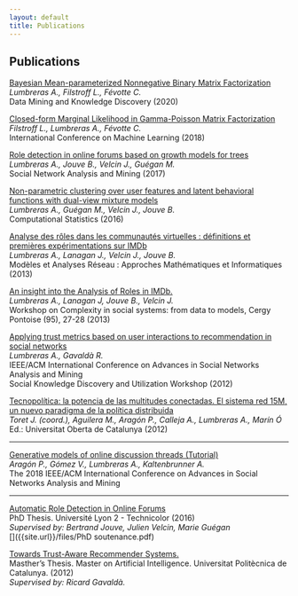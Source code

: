 ```yaml
---
layout: default
title: Publications
---
```


<h2 class="section">Publications</h2>

[Bayesian Mean-parameterized Nonnegative Binary Matrix Factorization](https://link.springer.com/article/10.1007/s10618-020-00712-w)<br>
*Lumbreras A., Filstroff L., Févotte C.* <br> 
Data Mining and Knowledge Discovery (2020)<br>
[<i class="fa fa-file-pdf-o fa-lg fa-fw"></i>](https://arxiv.org/abs/1812.06866)
<i class="fa fa-github fa-lg fa-fw"></i>
<i class="fa fa-slideshare fa-lg fa-fw"></i>

[Closed-form Marginal Likelihood in Gamma-Poisson Matrix Factorization](http://proceedings.mlr.press/v80/filstroff18a.html)<br>
*Filstroff L., Lumbreras A., Févotte C.* <br> 
International Conference on Machine Learning (2018) <br>
[<i class="fa fa-file-pdf-o fa-lg fa-fw"></i>](http://proceedings.mlr.press/v80/filstroff18a/filstroff18a.pdf)
<i class="fa fa-github fa-lg fa-fw"></i>
<i class="fa fa-slideshare fa-lg fa-fw"></i>

[Role detection in online forums based on growth models for trees](https://www.springer.com/computer/database+management+%26+information+retrieval/journal/13278)<br>
*Lumbreras A., Jouve B., Velcin J., Guégan M.* <br>
Social Network Analysis and Mining (2017) <br>
[<i class="fa fa-file-pdf-o fa-lg fa-fw"></i>](https://www.springer.com/computer/database+management+%26+information+retrieval/journal/13278)
<i class="fa fa-github fa-lg fa-fw"></i>
<i class="fa fa-slideshare fa-lg fa-fw"></i>

[Non-parametric clustering over user features and latent behavioral functions with dual-view mixture models](http://link.springer.com/article/10.1007/s00180-016-0668-0) <br>
*Lumbreras A., Guégan M., Velcin J., Jouve B.* <br>
Computational Statistics (2016)   <br>
[<i class="fa fa-file-pdf-o fa-lg fa-fw"></i>]({{site.baseurl}}/assets/files/Lumbreras_et_al_2017_CompStats.pdf)
[<i class="fa fa-github fa-lg fa-fw"></i>](https://github.com/alumbreras/Dual-DPGMM)
<i class="fa fa-slideshare fa-lg fa-fw"></i>

[Analyse des rôles dans les communautés virtuelles : définitions et premières expérimentations sur IMDb](http://lipn.univ-paris13.fr/marami2013/MARAMI13/Programme_2.html) <br>
*Lumbreras A., Lanagan J., Velcin J.,  Jouve B.* <br>
Modèles et Analyses Réseau : Approches Mathématiques et Informatiques (2013)<br>
[<i class="fa fa-file-pdf-o fa-lg fa-fw"></i>](http://arxiv.org/ftp/arxiv/papers/1309/1309.7187.pdf)
<i class="fa fa-github fa-lg fa-fw"></i>
<i class="fa fa-slideshare fa-lg fa-fw"></i>

[An insight into the Analysis of Roles in IMDb.](http://complexity-in-social-systems.u-cergy.fr/?page_id=326)   <br>
*Lumbreras A., Lanagan J, Jouve B., Velcin J.* <br>
Workshop on Complexity in social systems: from data to models, Cergy Pontoise (95), 27-28 (2013) <br>
[<i class="fa fa-file-pdf-o fa-lg fa-fw"></i>]({{site.baseurl}}/assets/files/Lumbreras_et_al_2013_1.pdf)
<i class="fa fa-github fa-lg fa-fw"></i>
[<i class="fa fa-slideshare fa-lg fa-fw"></i>]({{site.baseurl}}/assets/files/Lumbreras_et_al_2013_1_slides.pdf)

[Applying trust metrics based on user interactions to recommendation in social networks](http://ieeexplore.ieee.org/document/6425600/)<br> 
*Lumbreras A., Gavaldà R.* <br>
IEEE/ACM International Conference on Advances in Social Networks Analysis and Mining    <br>
Social Knowledge Discovery and Utilization Workshop  (2012)  <br> 
[<i class="fa fa-file-pdf-o fa-lg fa-fw"></i>]({{site.baseurl}}/assets/files/Lumbreras_Gavalda_ASONAM_2012_extversion.pdf)
[<i class="fa fa-github fa-lg fa-fw"></i>](https://bitbucket.org/alumbreras/trust-aware-recommender-system-for-tweets/)
<i class="fa fa-slideshare fa-lg fa-fw"></i>

[Tecnopolítica: la potencia de las multitudes conectadas. El sistema red 15M, un nuevo paradigma de la política distribuida](http://tecnopolitica.net/sites/default/files/1878-5799-3-PB%20%282%29.pdf)   <br>
*Toret J. (coord.), Aguilera M., Aragón P., Calleja A., Lumbreras A., Marín Ó* <br>
Ed.: Universitat Oberta de Catalunya (2012)  <br> 
[<i class="fa fa-file-pdf-o fa-lg fa-fw"></i>](http://tecnopolitica.net/sites/default/files/1878-5799-3-PB%20%282%29.pdf) 
<i class="fa fa-github fa-lg fa-fw"></i>
<i class="fa fa-slideshare fa-lg fa-fw"></i>

-----

[Generative models of online discussion threads (Tutorial)](http://asonam.cpsc.ucalgary.ca/2018/Tutorials/asonam-generative-models_Andreas.pdf)<br>
*Aragón P., Gómez V., Lumbreras A., Kaltenbrunner A.* <br>
The 2018 IEEE/ACM International Conference on Advances in Social Networks Analysis and Mining <br>
[<i class="fa fa-file-pdf-o fa-lg fa-fw"></i>](https://www.upf.edu/web/ai-ml/tutorial-asonam-2018)
<i class="fa fa-github fa-lg fa-fw"></i>
[<i class="fa fa-slideshare fa-lg fa-fw"></i>](https://docs.google.com/presentation/d/1sHfJJKMrBTjN05J5qPf6LP6CqF5vwUX6kq0P7LCobmU/edit?ts=5b83b77b#slide=id.g3ef0d253a5_2_30)

-----

[Automatic Role Detection in Online Forums](https://tel.archives-ouvertes.fr/tel-01439342/) <br>
PhD Thesis. Université Lyon 2 - Technicolor (2016) <br>
*Supervised by: Bertrand Jouve, Julien Velcin, Marie Guégan* <br>
[<i class="fa fa-file-pdf-o fa-lg fa-fw"></i>](https://tel.archives-ouvertes.fr/tel-01439342/)
<i class="fa fa-github fa-lg fa-fw"></i>
[<i class="fa fa-slideshare fa-lg fa-fw"></i>]({{site.url}}/files/PhD soutenance.pdf)

[Towards Trust-Aware Recommender Systems.]({{site.baseurl}}/assets/files/Lumbreras_MasterThesis.pdf) <br>
Masther’s Thesis. Master on Artificial Intelligence. Universitat Politècnica de Catalunya. (2012) <br>
*Supervised by: Ricard Gavaldà.* <br>
[<i class="fa fa-file-pdf-o fa-lg fa-fw"></i>]({{site.baseurl}}/assets/files/Lumbreras_MasterThesis.pdf)
[<i class="fa fa-github fa-lg fa-fw"></i>](https://bitbucket.org/alumbreras/trust-aware-recommender-system-for-tweets)
[<i class="fa fa-slideshare fa-lg fa-fw"></i>](http://www.slideshare.net/anarcaster/towards-trustaware-recommender-systems)
